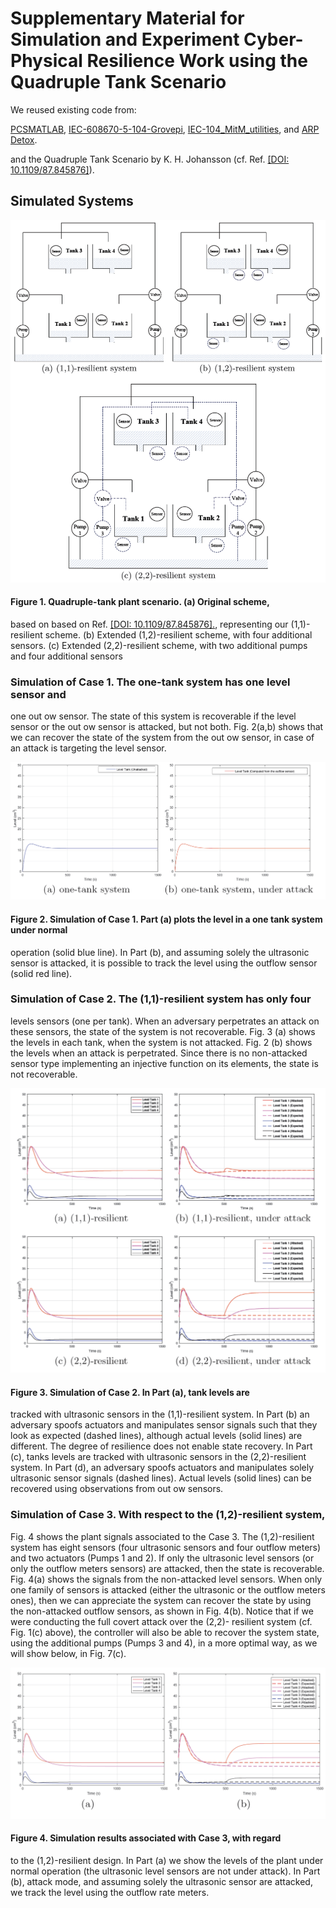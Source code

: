 Supplementary Material for Simulation and Experiment Cyber-Physical
Resilience Work using the Quadruple Tank Scenario
===

We reused existing code from:

<a href="https://github.com/karrocon/pcsmatlab">PCSMATLAB</a>,
<a
href="https://github.com/dry3ss/IEC-608670-5-104-Grovepi">IEC-608670-5-104-Grovepi</a>,
<a href="https://github.com/dry3ss/IEC-104_MitM_utilities">IEC-104_MitM_utilities</a>,
and <a href="https://github.com/dry3ss/ARP_detox">ARP Detox</a>.

and the Quadruple Tank Scenario by K. H. Johansson (cf. Ref. <a href="https://doi.org/10.1109/87.845876">[DOI: 10.1109/87.845876]</a>).

## Simulated Systems

![figure1](https://github.com/jgalfaro/mirrored-quadruple-tank/blob/master/Figures/FIG/Fig1.png)
#### Figure 1. Quadruple-tank plant scenario. (a) Original scheme,
based on based on Ref. <a href="https://doi.org/10.1109/87.845876">[DOI: 10.1109/87.845876].</a>,
representing our (1,1)-resilient scheme. (b) Extended (1,2)-resilient scheme, with four
additional sensors. (c) Extended (2,2)-resilient scheme, with two additional pumps and
four additional sensors

### Simulation of Case 1. The one-tank system has one level sensor and
one out ow sensor. The state of this system is recoverable if the
level sensor or the out ow sensor is attacked, but not both. Fig. 2(a,b)
shows that we can recover the state of the system from the out
ow sensor, in case of an attack is targeting the level sensor.

![figure2](https://github.com/jgalfaro/mirrored-quadruple-tank/blob/master/Figures/FIG/Fig2.png)
#### Figure 2. Simulation of Case 1. Part (a) plots the level in a one tank system under normal
operation (solid blue line). In Part (b), and assuming solely the ultrasonic sensor is
attacked, it is possible to track the level using the outflow sensor (solid red line).

### Simulation of Case 2. The (1,1)-resilient system has only four
levels sensors (one per tank). When an adversary perpetrates an attack
on these sensors, the state of the system is not recoverable. Fig. 3
(a) shows the levels in each tank, when the system is not attacked.
Fig. 2 (b) shows the levels when an attack is perpetrated. Since there
is no non-attacked sensor type implementing an injective function on
its elements, the state is not recoverable.

![figure3](https://github.com/jgalfaro/mirrored-quadruple-tank/blob/master/Figures/FIG/Fig3.png)
#### Figure 3. Simulation of Case 2. In Part (a), tank levels are
tracked with ultrasonic sensors in the (1,1)-resilient system. In
Part (b) an adversary spoofs actuators and manipulates sensor signals
such that they look as expected (dashed lines), although actual levels
(solid lines) are different. The degree of resilience does not enable
state recovery. In Part (c), tanks levels are tracked with ultrasonic
sensors in the (2,2)-resilient system. In Part (d), an adversary
spoofs actuators and manipulates solely ultrasonic sensor signals
(dashed lines). Actual levels (solid lines) can be recovered using
observations from out ow sensors.

### Simulation of Case 3. With respect to the (1,2)-resilient system,
Fig. 4 shows the plant signals associated to the Case 3. The
(1,2)-resilient system has eight sensors (four ultrasonic sensors and
four outflow meters) and two actuators (Pumps 1 and 2). If only the
ultrasonic level sensors (or only the outflow meters sensors) are
attacked, then the state is recoverable. Fig. 4(a) shows the signals
from the non-attacked level sensors. When only one family of sensors
is attacked (either the ultrasonic or the outflow meters ones), then
we can appreciate the system can recover the state by using the
non-attacked outflow sensors, as shown in Fig. 4(b). Notice that if we
were conducting the full covert attack over the (2,2)- resilient
system (cf. Fig. 1(c) above), the controller will also be able to
recover the system state, using the additional pumps (Pumps 3 and 4),
in a more optimal way, as we will show below, in Fig. 7(c).


![figure4](https://github.com/jgalfaro/mirrored-quadruple-tank/blob/master/Figures/FIG/Fig4.png)
#### Figure 4. Simulation results associated with Case 3, with regard
to the (1,2)-resilient design. In Part (a) we show the levels of the
plant under normal operation (the ultrasonic level sensors are not
under attack). In Part (b), attack mode, and assuming solely the
ultrasonic sensor are attacked, we track the level using the outflow
rate meters.
